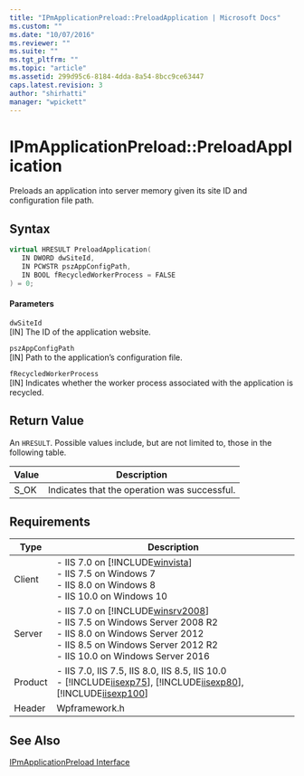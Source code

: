 ```yaml
---
title: "IPmApplicationPreload::PreloadApplication | Microsoft Docs"
ms.custom: ""
ms.date: "10/07/2016"
ms.reviewer: ""
ms.suite: ""
ms.tgt_pltfrm: ""
ms.topic: "article"
ms.assetid: 299d95c6-8184-4dda-8a54-8bcc9ce63447
caps.latest.revision: 3
author: "shirhatti"
manager: "wpickett"
---
```

# IPmApplicationPreload::PreloadApplication
Preloads an application into server memory given its site ID and configuration file path.  
  
## Syntax  
  
```cpp  
virtual HRESULT PreloadApplication(  
   IN DWORD dwSiteId,  
   IN PCWSTR pszAppConfigPath,  
   IN BOOL fRecycledWorkerProcess = FALSE  
) = 0;  
```  
  
#### Parameters  
 `dwSiteId`  
 [IN] The ID of the application website.  
  
 `pszAppConfigPath`  
 [IN] Path to the application’s configuration file.  
  
 `fRecycledWorkerProcess`  
 [IN] Indicates whether the worker process associated with the application is recycled.  
  
## Return Value  
 An `HRESULT`. Possible values include, but are not limited to, those in the following table.  
  
|Value|Description|  
|-----------|-----------------|  
|S_OK|Indicates that the operation was successful.|  
  
## Requirements  
  
|Type|Description|  
|----------|-----------------|  
|Client|-   IIS 7.0 on [!INCLUDE[winvista](../../wmi-provider/includes/winvista-md.md)]<br />-   IIS 7.5 on Windows 7<br />-   IIS 8.0 on Windows 8<br />-   IIS 10.0 on Windows 10|  
|Server|-   IIS 7.0 on [!INCLUDE[winsrv2008](../../wmi-provider/includes/winsrv2008-md.md)]<br />-   IIS 7.5 on Windows Server 2008 R2<br />-   IIS 8.0 on Windows Server 2012<br />-   IIS 8.5 on Windows Server 2012 R2<br />-   IIS 10.0 on Windows Server 2016|  
|Product|-   IIS 7.0, IIS 7.5, IIS 8.0, IIS 8.5, IIS 10.0<br />-   [!INCLUDE[iisexp75](../../web-development-reference/native-code-api-reference/includes/iisexp75-md.md)], [!INCLUDE[iisexp80](../../web-development-reference/native-code-api-reference/includes/iisexp80-md.md)], [!INCLUDE[iisexp100](../../web-development-reference/native-code-api-reference/includes/iisexp100-md.md)]|  
|Header|Wpframework.h|  
  
## See Also  
 [IPmApplicationPreload Interface](../../web-development-reference\webdev-native-api-reference/ipmapplicationpreload-interface.md)